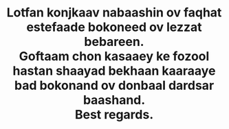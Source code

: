 <p align="center">
  <h1 align="center">
  Lotfan konjkaav nabaashin ov faqhat estefaade bokoneed ov lezzat bebareen.
  <br>
  Goftaam chon kasaaey ke fozool hastan shaayad bekhaan kaaraaye bad bokonand ov donbaal dardsar baashand.
  <br>
  Best regards.
  </h1>
</p>
